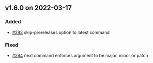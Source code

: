 ## v1.6.0 on 2022-03-17

### Added

* [#283](https://github.com/miniscruff/changie/issues/283) skip-prereleases option to latest command

### Fixed

* [#284](https://github.com/miniscruff/changie/issues/284) next command enforces argument to be major, minor or patch
